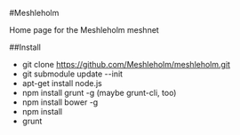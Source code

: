 #Meshleholm

Home page for the Meshleholm meshnet

##Install

* git clone https://github.com/Meshleholm/meshleholm.git
* git submodule update --init
* apt-get install node.js
* npm install grunt -g (maybe grunt-cli, too)
* npm install bower -g
* npm install
* grunt
